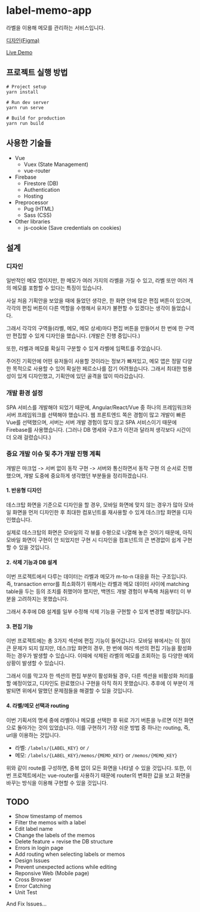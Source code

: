 # label-memo-app

라벨을 이용해 메모를 관리하는 서비스입니다.

[디자인(Figma)](https://www.figma.com/file/Mv3lEV0Y59PsnzfU2CKv5aYz/memoApp?node-id=17%3A64)

[Live Demo](https://label-memo-app.firebaseapp.com/)

## 프로젝트 실행 방법
```
# Project setup
yarn install

# Run dev server
yarn run serve

# Build for production
yarn run build
```

## 사용한 기술들
- Vue
  - Vuex (State Management)
  - vue-router
- Firebase
  - Firestore (DB)
  - Authentication
  - Hosting
- Preprocessor
  - Pug (HTML)
  - Sass (CSS)
- Other libraries
  - js-cookie (Save credentials on cookies)

## 설계

### 디자인

일반적인 메모 앱이지만, 한 메모가 여러 가지의 라벨을 가질 수 있고, 라벨 또만 여러 개의 메모를 포함할 수 있다는 특징이 있습니다.

사실 처음 기획안을 보았을 때에 들었던 생각은, 한 화면 안에 많은 편집 버튼이 있으며, 각각의 편집 버튼이 다른 역할을 수행해서 유저가 불편할 수 있겠다는 생각이 들었습니다.

그래서 각각의 구역들(라벨, 메모, 메모 상세)마다 편집 버튼을 만들어서 한 번에 한 구역만 편집할 수 있게 디자인을 했습니다. (개발은 진행 중입니다.)

또한, 라벨과 메모를 확실히 구분할 수 있게 라벨에 임팩트를 주었습니다.

주어진 기획안에 어떤 유저들이 사용할 것이라는 정보가 빠져있고, 메모 앱은 정말 다양한 목적으로 사용할 수 있어 확실한 페르소나를 잡기 어려웠습니다. 그래서 최대한 범용성이 있게 디자인했고, 기획안에 있던 골격을 많이 따라갔습니다.

### 개발 환경 설정

SPA 서비스를 개발해야 되었기 때문에, Angular/React/Vue 중 하나의 프레임워크와 서버 프레임워크를 선택해야 했습니다. 웹 프론트엔드 쪽은 경험이 많고 개발이 빠른 Vue를 선택했으며, 서버는 서버 개발 경험이 많지 않고 SPA 서비스이기 때문에 Firebase를 사용했습니다. (그러나 DB 명세와 구조가 이전과 달라져 생각보다 시간이 더 오래 걸렸습니다.)

### 중요 개발 이슈 및 추가 개발 진행 계획

개발은 마크업 -> 서버 없이 동작 구현 -> 서버와 통신하면서 동작 구현 의 순서로 진행했으며, 개발 도중에 중요하게 생각했던 부분들을 정리하겠습니다.

#### 1. 반응형 디자인

데스크탑 화면을 기준으로 디자인을 할 경우, 모바일 화면에 맞지 않는 경우가 많아 모바일 화면을 먼저 디자인한 후 최대한 컴포넌트를 재사용할 수 있게 데스크탑 화면을 디자인했습니다.

실제로 데스크탑의 화면은 모바일의 각 뷰를 수평으로 나열해 놓은 것이기 때문에, 아직 모바일 화면이 구현이 안 되었지만 구현 시 디자인을 컴포넌트의 큰 변경없이 쉽게 구현할 수 있을 것입니다.

#### 2. 삭제 기능과 DB 설계

이번 프로젝트에서 다루는 데이터는 라벨과 메모가 m-to-n 대응을 하는 구조입니다. 즉, transaction error를 최소화하기 위해서는 라벨과 메모 데이터 사이에 matching table을 두는 등의 조치를 취했어야 했지만, 백엔드 개발 경험이 부족해 처음부터 이 부분을 고려하지는 못했습니다.

그래서 추후에 DB 설계를 일부 수정해 삭제 기능을 구현할 수 있게 변경할 예정입니다.

#### 3. 편집 기능

이번 프로젝트에는 총 3가지 섹션에 편집 기능이 들어갑니다. 모바일 뷰에서는 이 점이 큰 문제가 되지 않지만, 데스크탑 화면의 경우, 한 번에 여러 섹션의 편집 기능을 활성화하는 경우가 발생할 수 있습니다. 이때에 삭제된 라벨의 메모를 조회하는 등 다양한 예외 상황이 발생할 수 있습니다.

그래서 이를 막고자 한 섹션의 편집 부분이 활성화될 경우, 다른 섹션을 비활성화 처리를 할 예정이었고, 디자인도 완료했으나 구현을 아직 하지 못했습니다. 추후에 이 부분이 개발되면 위에서 말했던 문제점들을 해결할 수 있을 것입니다.

#### 4. 라벨/메모 선택과 routing

이번 기획서의 명세 중에 라벨이나 메모를 선택한 후 뒤로 가기 버튼을 누르면 이전 화면으로 돌아가는 것이 있었습니다. 이를 구현하기 가장 쉬운 방법 중 하나는 routing, 즉, url을 이용하는 것입니다.

- 라벨: `/labels/{LABEL_KEY}` or `/`
- 메모: `/labels/{LABEL_KEY}/memos/{MEMO_KEY}` or `/memos/{MEMO_KEY}`

위와 같이 route를 구성하면, 중복 없이 모든 화면을 나타낼 수 있을 것입니다. 또한, 이번 프로젝트에서는 vue-router를 사용하기 때문에 router의 변화한 값을 보고 화면을 바꾸는 방식을 이용해 구현할 수 있을 것입니다.

## TODO
- Show timestamp of memos
- Filter the memos with a label
- Edit label name
- Change the labels of the memos
- Delete feature + revise the DB structure
- Errors in login page
- Add routing when selecting labels or memos
- Design Issues
- Prevent unexpected actions while editing
- Reponsive Web (Mobile page)
- Cross Browser
- Error Catching
- Unit Test

And Fix Issues...